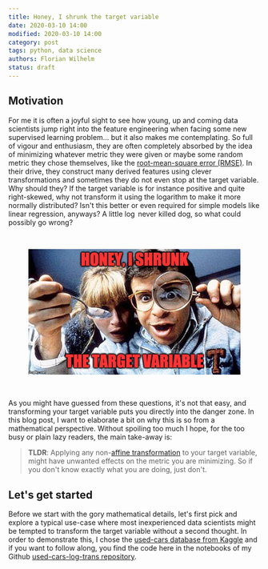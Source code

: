 ```yaml
---
title: Honey, I shrunk the target variable
date: 2020-03-10 14:00
modified: 2020-03-10 14:00
category: post
tags: python, data science
authors: Florian Wilhelm
status: draft
---
```


## Motivation

For me it is often a joyful sight to see how young, up and coming data scientists jump right into the feature engineering when
facing some new supervised learning problem... but it also makes me contemplating. So full of vigour and enthusiasm, 
they are often completely absorbed by the idea of minimizing whatever metric they were given or maybe some random metric 
they chose themselves, like the [root-mean-square error (RMSE)](). 
In their drive, they construct many derived features using clever transformations and sometimes they do not even stop at
the target variable. Why should they? If the target variable is for instance positive and quite right-skewed, why not transform it using the
logarithm to make it more normally distributed? Isn't this better or even required for simple models like linear regression,
anyways? A little $\log$ never killed dog, so what could possibly go wrong? 

&nbsp;

<figure>
<p align="center">
<img class="noZoom" src="/images/shrunk_meme.jpg" alt="Couple looking at spoon with magnifier">
</p>
</figure>

&nbsp;

As you might have guessed from these questions, it's not that easy, and transforming your target variable puts you
directly into the danger zone. In this blog post, I want to elaborate a bit on why this is so from a mathematical perspective.
Without spoiling too much I hope, for the too busy or plain lazy readers, the main take-away is:

> **TLDR**: Applying any non-[affine transformation]() to your target variable, might have unwanted effects on the metric you are minimizing.
            So if you don't know exactly what you are doing, just don't.


## Let's get started

Before we start with the gory mathematical details, let's first pick and explore a typical use-case where most inexperienced
data scientists might be tempted to transform the target variable without a second thought. In order to demonstrate this, I chose 
the [used-cars database from Kaggle]() and if you want to follow along, you find the code here in the notebooks of my Github 
[used-cars-log-trans repository]().



[used-cars database from Kaggle]: https://www.kaggle.com/orgesleka/used-cars-database
[root-mean-square error (RMSE)]: https://en.wikipedia.org/wiki/Root-mean-square_deviation
[affine transformation]: https://en.wikipedia.org/wiki/Affine_transformation
[used-cars-log-trans repository]: https://github.com/FlorianWilhelm/used-cars-log-trans
